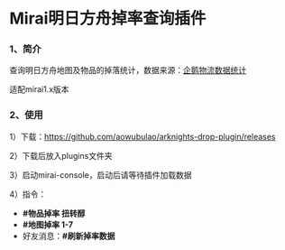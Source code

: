 # Mirai明日方舟掉率查询插件

### 1、简介

查询明日方舟地图及物品的掉落统计，数据来源：[企鹅物流数据统计](https://penguin-stats.io/)

适配mirai1.x版本

### 2、使用

1）下载：https://github.com/aowubulao/arknights-drop-plugin/releases

2）下载后放入plugins文件夹

3）启动mirai-console，启动后请等待插件加载数据

4）指令：

- **\#物品掉率 扭转醇**
- **\#地图掉率 1-7**
- 好友消息：**\#刷新掉率数据**

